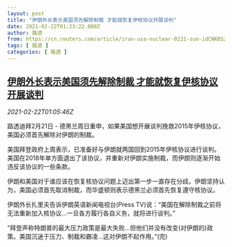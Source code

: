 ```yaml
---
layout: post
title: "伊朗外长表示美国须先解除制裁 才能就恢复伊核协议开展谈判"
date: 2021-02-22T01:23:22.000Z
author: 路透
from: https://cn.reuters.com/article/iran-usa-nuclear-0221-sun-idCNKBS2AM01Y
tags: [ 路透 ]
categories: [ 路透 ]
---
```

<!--1613957002000-->
[伊朗外长表示美国须先解除制裁 才能就恢复伊核协议开展谈判](https://cn.reuters.com/article/iran-usa-nuclear-0221-sun-idCNKBS2AM01Y)
------

<div>
<div><i>2021-02-22T01:05:46Z</i></div><p>路透迪拜2月21日 - 德黑兰周日重申，如果美国想开展谈判挽救2015年伊核协议，美国必须首先解除对伊朗的制裁。</p><p>美国拜登政府上周表示，已准备好与伊朗就两国回到2015年伊核协议进行谈判。美国在2018年单方面退出了该协议，并重新对伊朗实施制裁，而伊朗则逐渐开始违反该协议的一些条款。</p><p>伊朗和美国对于谁应该在恢复核协议问题上迈出第一步一直存在分歧。伊朗坚持认为，美国必须首先取消制裁，而华盛顿则表示德黑兰必须首先恢复遵守核协议。</p><p>伊朗外长扎里夫告诉伊朗英语新闻电视台(Press TV)说：“美国在解除制裁之前将无法重新加入核协议...一旦各方履行各自义务，就将进行谈判。”</p><p>“拜登声称特朗普的最大压力政策是最大失败…但他们并没有改变(对伊朗的)政策。美国沉迷于压力、制裁和霸凌…这对伊朗不起作用。”(完)</p>
</div>
